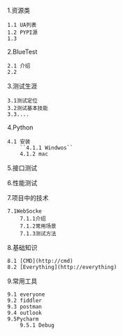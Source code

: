 
1.资源类

    1.1 UA列表
    1.2 PYPI源
    1.3 
    
2.BlueTest

    2.1 介绍
    2.2
3.测试生涯

    3.1测试定位
    3.2测试基本技能
    3.3....
    
4.Python

    4.1 安装 
        ``4.1.1 Windwos``
        4.1.2 mac
        
5.接口测试

6.性能测试

7.项目中的技术

    7.1WebSocke
        7.1.1介绍
        7.1.2常用场景
        7.1.3测试方法
        
8.基础知识

    8.1 [CMD](http://cmd)
    8.2 [Everything](http://everything)
    
9.常用工具

    9.1 everyone
    9.2 fiddler
    9.3 postman
    9.4 outlook
    9.5Pycharm
        9.5.1 Debug
